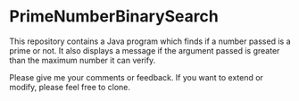 # PrimeNumberBinarySearch
This repository contains a Java program which finds if a number passed is a prime or not. It also displays a message if the argument passed is greater than the maximum number it can verify.

Please give me your comments or feedback. If you want to extend or modify, please feel free to clone.
